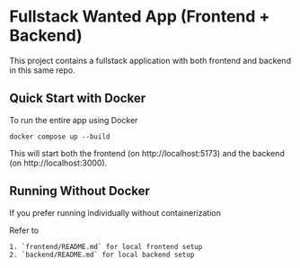 # Fullstack Wanted App (Frontend + Backend)

This project contains a fullstack application with both frontend and backend in this same repo.

## Quick Start with Docker

To run the entire app using Docker

```
docker compose up --build
```

This will start both the frontend (on http://localhost:5173) and the backend (on http://localhost:3000).

## Running Without Docker
If you prefer running individually without containerization

Refer to
```
1. `frontend/README.md` for local frontend setup
2. `backend/README.md` for local backend setup
```